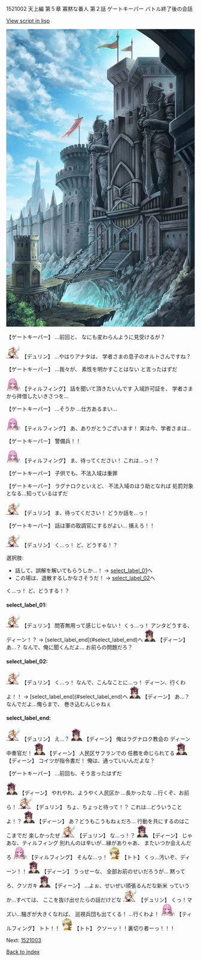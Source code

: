 1521002 天上編 第５章 寡黙な番人 第２話 ゲートキーパー バトル終了後の会話

[View script in lisp](../scripts/1521002.txt)

![005_Checkpoint.png](../images/backgrounds/005_Checkpoint.png)

【ゲートキーパー】
…前回と、
なにも変わらんように見受けるが？

<img src="../images/units/0.png" alt="0.png" height="34"/>
【デュリン】
…やはりアナタは、
学者さまの息子のオルトさんですね？

【ゲートキーパー】
…我々が、
素性を明かすことはない
と言ったはずだ

<img src="../images/units/24.png" alt="24.png" height="34"/>
【ティルフィング】
話を聞いて頂きたいんです
入域許可証を、
学者さまから拝借したいきさつを…

【ゲートキーパー】
…そうか
…仕方あるまい…

<img src="../images/units/24.png" alt="24.png" height="34"/>
【ティルフィング】
あ、ありがとうございます！
実は今、学者さまは…

【ゲートキーパー】
警備兵！！

<img src="../images/units/24.png" alt="24.png" height="34"/>
【ティルフィング】
ま、待ってください！
これは…っ！？

【ゲートキーパー】
子供でも、不法入域は重罪

【ゲートキーパー】
ラグナロクといえど、
不法入域のほう助となれば
処罰対象となる…知っているはずだ

<img src="../images/units/0.png" alt="0.png" height="34"/>
【デュリン】
ま、待ってください！
どうか話を…っ！

【ゲートキーパー】
話は軍の取調官にするがよい…
捕えろ！！

<img src="../images/units/0.png" alt="0.png" height="34"/>
【デュリン】
く…っ！
ど、どうする！？

選択肢:
- 話して、誤解を解いてもらうしか…！ → [select_label_01](#select_label_01)へ
- この場は、退散するしかなさそうだ！ → [select_label_02](#select_label_02)へ

く…っ！
ど、どうする！？

#### select_label_01:

<img src="../images/units/0.png" alt="0.png" height="34"/>
【デュリン】
問答無用って感じじゃない！
くぅ…っ！
アンタどうする、ディーン！？
 → [select_label_end](#select_label_end)へ

<img src="../images/units/6.png" alt="6.png" height="34"/>
【ディーン】
あ…？
なんで、俺に聞くんだよ…
お前らの問題だろ？

#### select_label_02:

<img src="../images/units/0.png" alt="0.png" height="34"/>
【デュリン】
く…っ！
なんで、こんなことに…っ！
ディーン、行くわよ！！
 → [select_label_end](#select_label_end)へ

<img src="../images/units/6.png" alt="6.png" height="34"/>
【ディーン】
あ…？
なんでだよ…俺らまで、
巻き込むんじゃねぇ

#### select_label_end:

<img src="../images/units/0.png" alt="0.png" height="34"/>
【デュリン】
え…？

<img src="../images/units/6.png" alt="6.png" height="34"/>
【ディーン】
俺はラグナロク教会の
ディーン中奏官だ！

<img src="../images/units/6.png" alt="6.png" height="34"/>
【ディーン】
人民区サフランでの
任務を命じられてる

<img src="../images/units/6.png" alt="6.png" height="34"/>
【ディーン】
コイツが指令書だ！
俺は、通っていいんだよな？

【ゲートキーパー】
…前回も、そう言ったはずだ

<img src="../images/units/6.png" alt="6.png" height="34"/>
【ディーン】
やれやれ、ようやく人民区か
…長かったな
…行くぞ、お前ら！

<img src="../images/units/0.png" alt="0.png" height="34"/>
【デュリン】
ちょ、ちょっと待って！？
これは…どういうことよ！？

<img src="../images/units/6.png" alt="6.png" height="34"/>
【ディーン】
あ？どうもこうもねぇだろ…
行動を共にするのはここまでだ
楽しかったぜ

<img src="../images/units/0.png" alt="0.png" height="34"/>
【デュリン】
な…っ！？

<img src="../images/units/6.png" alt="6.png" height="34"/>
【ディーン】
じゃあな、ティルフィング
別れんのは辛いが…縁がありゃあ、
またいつか会えんだろ

<img src="../images/units/24.png" alt="24.png" height="34"/>
【ティルフィング】
そんな…っ！

<img src="../images/units/4.png" alt="4.png" height="34"/>
【トト】
くっ…汚いぞ、ディーン！！

<img src="../images/units/6.png" alt="6.png" height="34"/>
【ディーン】
うっせーな、
全部お前のせいだろうが…
黙ってろ、クソガキ

<img src="../images/units/6.png" alt="6.png" height="34"/>
【ディーン】
…よぉ、せいぜい頑張るんだな新米
っていうか…すべては、
ここを抜け出せたらの話だけどな

<img src="../images/units/0.png" alt="0.png" height="34"/>
【デュリン】
くっ！マズい…騒ぎが大きくなれば、
巡視兵団も出てくる！
…行くわよ！

<img src="../images/units/24.png" alt="24.png" height="34"/>
【ティルフィング】
トト！！

<img src="../images/units/4.png" alt="4.png" height="34"/>
【トト】
クソーッ！！裏切り者ーっ！！！

Next: [1521003](1521003.md)

[Back to index](index.md)
